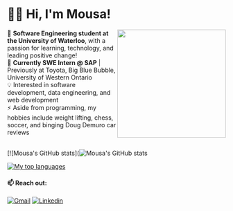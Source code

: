 # 🙋‍♂️ Hi, I'm Mousa!

<img align="right" src="https://media2.giphy.com/media/xVRRDVP6lqtNQJrzN7/giphy.gif" height="250"> 🏫 **Software Engineering student at the University of Waterloo**, with a passion for learning, technology, and leading positive change! 
<br />
🏢 **Currently SWE Intern @ SAP** | Previously at Toyota, Big Blue Bubble, University of Western Ontario
<br />
💡 Interested in software development, data engineering, and web development
<br />
⚡ Aside from programming, my hobbies include weight lifting, chess, soccer, and binging Doug Demuro car reviews
<br />
<br />

[![Mousa's GitHub stats](![Mousa's GitHub stats](https://github-readme-stats.vercel.app/api?username=MousaZourob&count_private=true&show_icons=true&theme=react&hide=contribs,prs)


 [![My top languages](https://github-readme-stats.vercel.app/api/top-langs/?username=MousaZourob&hide=Assembly,CSS,C#&layout=compact&theme=react)](https://github.com/anuraghazra/github-readme-stats)

#### 📫 Reach out:
[![Gmail](https://img.shields.io/badge/-mousa.zourob@uwaterloo.ca-c14438?logo=Gmail&logoColor=white)](mailto:mousa.zourob@uwaterloo.ca)
[![Linkedin](https://img.shields.io/badge/-Mousa_Zouorb-blue?logo=Linkedin&logoColor=white)](https://www.linkedin.com/in/mousazourob/) 
